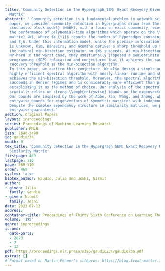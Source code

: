 ```yaml
---
title: 'Community Detection in the Hypergraph SBM: Exact Recovery Given the Similarity
  Matrix'
abstract: " Community detection is a fundamental problem in network science. In this
  paper, we consider community detection in hypergraphs drawn from the \\emph{hypergraph
  stochastic block model} (HSBM), with a focus on exact community recovery. We study
  the performance of polynomial-time algorithms which operate on the \\emph{similarity
  matrix} $W$, where $W_{ij}$ reports the number of hyperedges containing both $i$
  and $j$. Under this information model, while the precise information-theoretic limit
  is unknown, Kim, Bandeira, and Goemans derived a sharp threshold up to which
  the natural min-bisection estimator on $W$ succeeds. As min-bisection is
  NP-hard in the worst case, they additionally proposed a semidefinite
  programming (SDP) relaxation and conjectured that it achieves the same
  recovery threshold as the min-bisection algorithm. 
  In this paper, we confirm this conjecture. We also design a simple and
  highly efficient spectral algorithm with nearly linear runtime and show that it
  achieves the min-bisection threshold. Moreover, the spectral algorithm also
  succeeds in denser regimes and is considerably more efficient than previous approaches,
  establishing it as the method of choice. Our analysis of the spectral algorithm
  crucially relies on strong \\emph{entrywise} bounds on the eigenvectors of $W$.
  Our bounds are inspired by the work of Abbe, Fan, Wang, and Zhong, who developed
  entrywise bounds for eigenvectors of symmetric matrices with independent entries.
  Despite the complex dependency structure in similarity matrices, we prove similar
  entrywise guarantees."
section: Original Papers
layout: inproceedings
series: Proceedings of Machine Learning Research
publisher: PMLR
issn: 2640-3498
id: gaudio23a
month: 0
tex_title: 'Community Detection in the Hypergraph SBM: Exact Recovery Given the
  Similarity Matrix'
firstpage: 469
lastpage: 510
page: 469-510
order: 469
cycles: false
bibtex_author: Gaudio, Julia and Joshi, Nirmit
author:
- given: Julia
  family: Gaudio
- given: Nirmit
  family: Joshi
date: 2023-07-12
address: 
container-title: Proceedings of Thirty Sixth Conference on Learning Theory
volume: '195'
genre: inproceedings
issued:
  date-parts:
  - 2023
  - 7
  - 12
pdf: https://proceedings.mlr.press/v195/gaudio23a/gaudio23a.pdf
extras: []
# Format based on Martin Fenner's citeproc: https://blog.front-matter.io/posts/citeproc-yaml-for-bibliographies/
---
```

